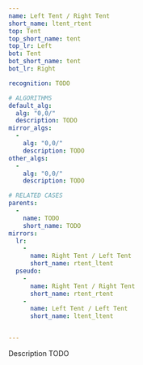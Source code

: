 ```yaml
---
name: Left Tent / Right Tent
short_name: ltent_rtent
top: Tent
top_short_name: tent
top_lr: Left
bot: Tent
bot_short_name: tent
bot_lr: Right

recognition: TODO

# ALGORITHMS
default_alg:
  alg: "0,0/"
  description: TODO
mirror_algs:
  -
    alg: "0,0/"
    description: TODO
other_algs:
  -
    alg: "0,0/"
    description: TODO

# RELATED CASES
parents:
  -
    name: TODO
    short_name: TODO
mirrors:
  lr:
    -
      name: Right Tent / Left Tent
      short_name: rtent_ltent
  pseudo:
    -
      name: Right Tent / Right Tent
      short_name: rtent_rtent
    -
      name: Left Tent / Left Tent
      short_name: ltent_ltent


---
```


Description TODO

